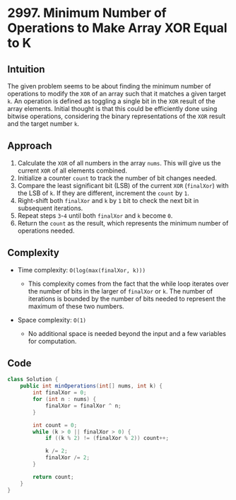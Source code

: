 # 2997. Minimum Number of Operations to Make Array XOR Equal to K

## Intuition

The given problem seems to be about finding the minimum number of operations to modify the `XOR` of an array such that it matches a given target `k`. An operation is defined as toggling a single bit in the `XOR` result of the array elements. Initial thought is that this could be efficiently done using bitwise operations, considering the binary representations of the `XOR` result and the target number `k`.

## Approach

1. Calculate the `XOR` of all numbers in the array `nums`. This will give us the current `XOR` of all elements combined.
2. Initialize a counter `count` to track the number of bit changes needed.
3. Compare the least significant bit (LSB) of the current `XOR` (`finalXor`) with the LSB of `k`. If they are different, increment the `count` by `1`.
4. Right-shift both `finalXor` and `k` by `1` bit to check the next bit in subsequent iterations.
5. Repeat steps `3`-`4` until both `finalXor` and `k` become `0`.
6. Return the `count` as the result, which represents the minimum number of operations needed.

## Complexity

- Time complexity: `O(log(max(finalXor, k)))`

  - This complexity comes from the fact that the while loop iterates over the number of bits in the larger of `finalXor` or `k`. The number of iterations is bounded by the number of bits needed to represent the maximum of these two numbers.

- Space complexity: `O(1)`
  - No additional space is needed beyond the input and a few variables for computation.

## Code

```java
class Solution {
    public int minOperations(int[] nums, int k) {
        int finalXor = 0;
        for (int n : nums) {
            finalXor = finalXor ^ n;
        }

        int count = 0;
        while (k > 0 || finalXor > 0) {
            if ((k % 2) != (finalXor % 2)) count++;

            k /= 2;
            finalXor /= 2;
        }

        return count;
    }
}
```
